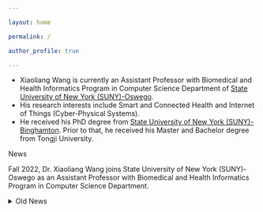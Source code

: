 ```yaml
---

layout: home

permalink: /

author_profile: true

---
```



* Xiaoliang Wang is currently an Assistant Professor with Biomedical and Health Informatics Program in Computer Science Department of [State University of New York (SUNY)-Oswego](http://www.oswego.edu/).
* His research interests include Smart and Connected Health and Internet of Things (Cyber-Physical Systems).
* He received his PhD degree from [State University of New York (SUNY)-Binghamton](http://www.binghamton.edu/index.php). Prior to that, he received his Master and Bachelor degree from Tongji University.

News

Fall 2022, Dr. Xiaoliang Wang joins State University of New York (SUNY)-Oswego as an Assistant Professor with Biomedical and Health Informatics Program in Computer Science Department. 

<details>
  <summary>Old News</summary>
<br>
August, 2022. Congratulations to Ethan Owens from Virginia Commonwealth University, who worked with Dr. Xiaoliang Wang in Summer 2022, for winning <i>VMEC Gold Scholar Award</i>!&nbsp;<br><br>
June, 2022. Dr. Xiaoliang Wang worked with the student from Virginia Microelectronics Consortium (VMEC) Scholar Program to design <i>Field-Programmable Gate Array (FPGA) Based Cyber-Physical Systems for Deep Learning</i>.&nbsp;<br><br>
April, 2022. Dr. Xiaoliang Wang's research work on <i>Deep Learning for Image Segmentation of Cracks in Metal Additive Manufacturing</i> has been exhibited in I-DREAM4D Manufacturing Expo & Exhibition.&nbsp;<br><br>
Dr. Xiaoliang Wang, as PI, received Innovation Fund from Commonwealth Center for Advanced Manufacturing (CCAM) to support his research in <i>Field-Programmable Gate Array (FPGA) Based Cyber-Physical Systems for Smart Manufacturing</i>.&nbsp;<br><br>
April, 2021. Dr. Xiaoliang Wang joined VSU Graduate Research Initiative (VGRI) Committee and attended VGRI Annual Conference.&nbsp;<br><br>
June 15, 2020. Dr. Xiaoliang Wang, as PI, received research grant from US Department of Defense (DoD) Innovation Driven Research/education Ecosystem for Advanced Manufacturing for the Defense (I-DREAM4D) Consortium to support his research.&nbsp;<br><br>
December, 2019. Dr. Xiaoliang Wang, as Co-PI, received Research and Education Program for HBCU/MI Equipment Award from US Department of Defense (DoD) to support his research in <i>Cyber-Physical Systems for Smart Manufacturing</i>.&nbsp;<br><br>
August 7, 2019. Dr. Xiaoliang Wang joined <i>Surface Engineering Research Day</i> hosted by Commonwealth Center for Advanced Manufacturing (CCAM) in Disputanta, VA.&nbsp;<br><br> 
April 30, 2019. Dr. Xiaoliang Wang with his students attended and presented their work at <i>the Logistics Workshop on Intermodal Mobility of Goods and Services</i> held by Virginia Commonwealth Center for Advanced Logistics Systems (CCALS) in Richmond, VA.&nbsp;<br><br>
</details>

